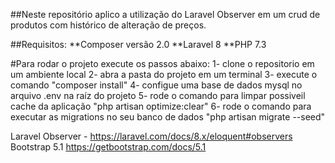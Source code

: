 
##Neste repositório aplico a utilização do Laravel Observer em um crud de produtos com histórico de alteração de preços.

##Requisitos: **Composer versão 2.0 **Laravel 8 **PHP 7.3

#Para rodar o projeto execute os passos abaixo: 1- clone o repositorio em um ambiente local 2- abra a pasta do projeto em um terminal 3- execute o comando "composer install" 4- configue uma base de dados mysql no arquivo .env na raíz do projeto 5- rode o comando para limpar possiveil cache da aplicação "php artisan optimize:clear" 6- rode o comando para executar as migrations no seu banco de dados "php artisan migrate --seed"

Laravel Observer - https://laravel.com/docs/8.x/eloquent#observers
Bootstrap 5.1 https://getbootstrap.com/docs/5.1

